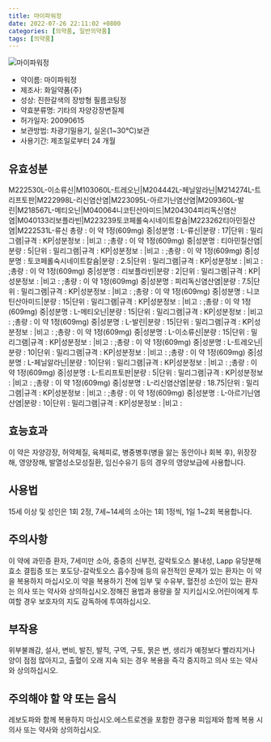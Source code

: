 ```yaml
---
title: 마이파워정
date: 2022-07-26 22:11:02 +0800
categories: [의약품, 일반의약품]
tags: [의약품]
---
```

![마이파워정](https://nedrug.mfds.go.kr/pbp/cmn/itemImageDownload/1NOwp2F6RSY)

- 약이름: 마이파워정
- 제조사: 화일약품(주)
- 성상: 진한갈색의 장방형 필름코팅정
- 약효분류명: 기타의 자양강장변질제
- 허가일자: 20090615
- 보관방법: 차광기밀용기, 실온(1~30℃)보관
- 사용기간: 제조일로부터 24 개월
## 유효성분
M222530L-이소류신|M103060L-트레오닌|M204442L-페닐알라닌|M214274L-트리프토판|M222998L-리신염산염|M223095L-아르기닌염산염|M209360L-발린|M218567L-메티오닌|M040064니코틴산아미드|M204304피리독신염산염|M040133리보플라빈|M223239토코페롤숙시네이트칼슘|M223262티아민질산염|M222531L-류신
총량 : 이 약 1정(609mg) 중|성분명 : L-류신|분량 : 17|단위 : 밀리그램|규격 : KP|성분정보 : |비고 : ;총량 : 이 약 1정(609mg) 중|성분명 : 티아민질산염|분량 : 5|단위 : 밀리그램|규격 : KP|성분정보 : |비고 : ;총량 : 이 약 1정(609mg) 중|성분명 : 토코페롤숙시네이트칼슘|분량 : 2.5|단위 : 밀리그램|규격 : KP|성분정보 : |비고 : ;총량 : 이 약 1정(609mg) 중|성분명 : 리보플라빈|분량 : 2|단위 : 밀리그램|규격 : KP|성분정보 : |비고 : ;총량 : 이 약 1정(609mg) 중|성분명 : 피리독신염산염|분량 : 7.5|단위 : 밀리그램|규격 : KP|성분정보 : |비고 : ;총량 : 이 약 1정(609mg) 중|성분명 : 니코틴산아미드|분량 : 15|단위 : 밀리그램|규격 : KP|성분정보 : |비고 : ;총량 : 이 약 1정(609mg) 중|성분명 : L-메티오닌|분량 : 15|단위 : 밀리그램|규격 : KP|성분정보 : |비고 : ;총량 : 이 약 1정(609mg) 중|성분명 : L-발린|분량 : 15|단위 : 밀리그램|규격 : KP|성분정보 : |비고 : ;총량 : 이 약 1정(609mg) 중|성분명 : L-이소류신|분량 : 15|단위 : 밀리그램|규격 : KP|성분정보 : |비고 : ;총량 : 이 약 1정(609mg) 중|성분명 : L-트레오닌|분량 : 10|단위 : 밀리그램|규격 : KP|성분정보 : |비고 : ;총량 : 이 약 1정(609mg) 중|성분명 : L-페닐알라닌|분량 : 10|단위 : 밀리그램|규격 : KP|성분정보 : |비고 : ;총량 : 이 약 1정(609mg) 중|성분명 : L-트리프토판|분량 : 5|단위 : 밀리그램|규격 : KP|성분정보 : |비고 : ;총량 : 이 약 1정(609mg) 중|성분명 : L-리신염산염|분량 : 18.75|단위 : 밀리그램|규격 : KP|성분정보 : |비고 : ;총량 : 이 약 1정(609mg) 중|성분명 : L-아르기닌염산염|분량 : 10|단위 : 밀리그램|규격 : KP|성분정보 : |비고 :
## 효능효과
이 약은 자양강장, 허약체질, 육체피로, 병중병후(병을 앓는 동안이나 회복 후), 위장장해, 영양장해, 발열성소모성질환, 임신수유기 등의 경우의 영양보급에 사용합니다.
## 사용법
15세 이상 및 성인은 1회 2정, 7세~14세의 소아는 1회 1정씩, 1일 1~2회 복용합니다.
## 주의사항
이 약에 과민증 환자, 7세미만 소아, 중증의 신부전, 갈락토오스 불내성, Lapp 유당분해효소 결핍증 또는 포도당-갈락토오스 흡수장애 등의 유전적인 문제가 있는 환자는 이 약을 복용하지 마십시오.이 약을 복용하기 전에 임부 및 수유부, 혈전성 소인이 있는 환자는 의사 또는 약사와 상의하십시오.정해진 용법과 용량을 잘 지키십시오.어린이에게 투여할 경우 보호자의 지도 감독하에 투여하십시오.
## 부작용
위부불쾌감, 설사, 변비, 발진, 발적, 구역, 구토, 묽은 변, 생리가 예정보다 빨라지거나 양이 점점 많아지고, 출혈이 오래 지속 되는 경우 복용을 즉각 중지하고 의사 또는 약사와 상의하십시오.
## 주의해야 할 약 또는 음식
레보도파와 함께 복용하지 마십시오.에스트로겐을 포함한 경구용 피임제와 함께 복용 시 의사 또는 약사와 상의하십시오.
